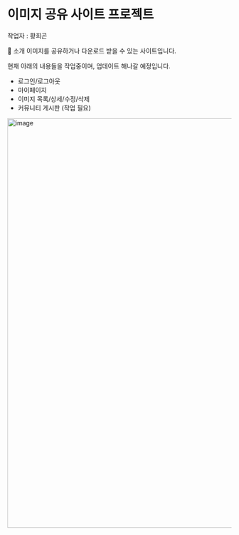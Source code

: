 
<h1>이미지 공유 사이트 프로젝트</h1>

작업자 : 황희곤

📝 소개
이미지를 공유하거나 다운로드 받을 수 있는 사이트입니다.

현재 아래의 내용들을 작업중이며, 업데이트 해나갈 예정입니다.
<ul>
  <li>로그인/로그아웃</li>
  <li>마이페이지</li>
  <li>이미지 목록/상세/수정/삭제</li>
  <li>커뮤니티 게시판 (작업 필요)</li>
</ul>

<img width="1900" height="920" alt="image" src="https://github.com/user-attachments/assets/6ef7fa47-096c-4f4a-bc55-027d6541312a" />

